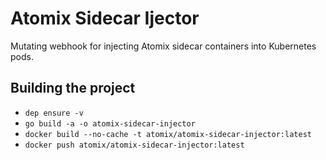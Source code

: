 # Atomix Sidecar Ijector
Mutating webhook for injecting Atomix sidecar containers into Kubernetes pods.

## Building the project
* `dep ensure -v`
* `go build -a -o atomix-sidecar-injector`
* `docker build --no-cache -t atomix/atomix-sidecar-injector:latest`
* `docker push atomix/atomix-sidecar-injector:latest`
